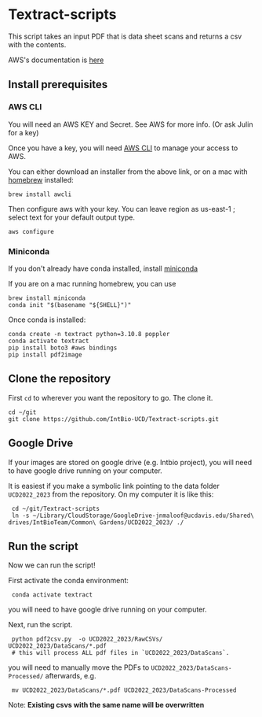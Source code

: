 # Textract-scripts
This script takes an input PDF that is data sheet scans and returns a csv with the contents.

AWS's documentation is [here](https://docs.aws.amazon.com/textract/index.html)

## Install prerequisites

### AWS CLI

You will need an AWS KEY and Secret.  See AWS for more info.  (Or ask Julin for a key)

Once you have a key, you will need [AWS CLI](https://aws.amazon.com/cli/) to manage your access to AWS.

You can either download an installer from the above link, or on a mac with [homebrew](https://brew.sh/) installed:

    brew install awcli

Then configure aws with your key.   You can leave region as us-east-1 ; select text for your default output type.

    aws configure

### Miniconda
If you don't already have conda installed, install [miniconda](https://docs.conda.io/en/latest/miniconda.html)

If you are on a mac running homebrew, you can use

    brew install miniconda
    conda init "$(basename "${SHELL}")"

Once conda is installed:

    conda create -n textract python=3.10.8 poppler
    conda activate textract
    pip install boto3 #aws bindings
    pip install pdf2image

## Clone the repository
First `cd` to wherever you want the repository to go.  The clone it.

    cd ~/git
    git clone https://github.com/IntBio-UCD/Textract-scripts.git

## Google Drive
If your images are stored on google drive (e.g. Intbio project), you will need to have google drive running on your computer.

It is easiest if you make a symbolic link pointing to the data folder `UCD2022_2023` from the repository.  On my computer it is like this:

     cd ~/git/Textract-scripts
     ln -s ~/Library/CloudStorage/GoogleDrive-jnmaloof@ucdavis.edu/Shared\ drives/IntBioTeam/Common\ Gardens/UCD2022_2023/ ./

## Run the script
Now we can run the script!

First activate the conda environment:

     conda activate textract

you will need to have google drive running on your computer.
     
Next, run the script.  

     python pdf2csv.py  -o UCD2022_2023/RawCSVs/ UCD2022_2023/DataScans/*.pdf   
     # this will process ALL pdf files in `UCD2022_2023/DataScans`.

you will need to manually move the PDFs to `UCD2022_2023/DataScans-Processed/` afterwards, e.g.

     mv UCD2022_2023/DataScans/*.pdf UCD2022_2023/DataScans-Processed

Note: __Existing csvs with the same name will be overwritten__